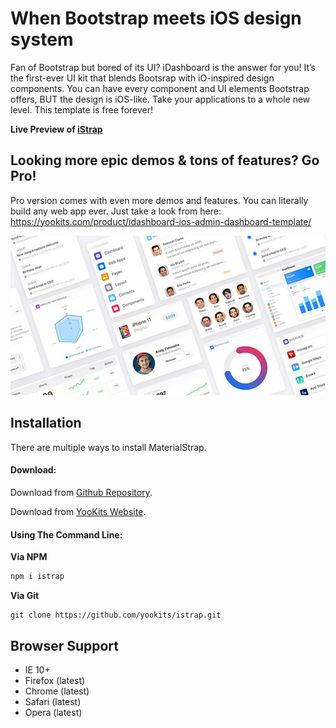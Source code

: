 When Bootstrap meets iOS design system
============

Fan of Bootstrap but bored of its UI? iDashboard is the answer for you! It’s the first-ever UI kit that blends Bootsrap with iO-inspired design components. You can have every component and UI elements Bootstrap offers, BUT the design is iOS-like. Take your applications to a whole new level. This template is free forever!

**Live Preview of [iStrap](https://yookits.com/demo/istrap)**

Looking more epic demos & tons of features? Go Pro!
------------------------------
Pro version comes with even more demos and features. You can literally build any web app ever. Just take a look from here: https://yookits.com/product/idashboard-ios-admin-dashboard-template/

!["iDashboardPro Preview"](https://github.com/yookits/istrap/blob/master/assets/img/idashboard.jpg?raw=true "iDashboardPro Preview")

Installation
------------
There are multiple ways to install MaterialStrap.

#### Download:

Download from [Github Repository](https://github.com/yookits/istrap).

Download from [YooKits Website](https://yookits.com/product/ios-bootstrap/).

#### Using The Command Line:

__Via NPM__
```bash
npm i istrap
```

__Via Git__
```
git clone https://github.com/yookits/istrap.git
```

Browser Support
---------------
- IE 10+
- Firefox (latest)
- Chrome (latest)
- Safari (latest)
- Opera (latest)
